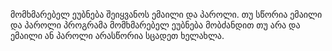 მომხმარებელ ეუბნება შეიყვანოს ემაილი და პაროლი.
თუ სწორია ემაილი და პაროლი პროგრამა მომხმარებელ ეუბნება მობძანდით თუ არა და ემაილი ან პაროლი არასწორია სცადეთ ხელახლა.
